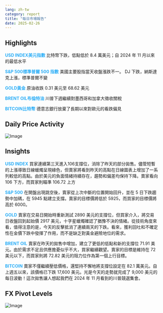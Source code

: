 ```yaml
---
lang: zh-tw
category: report
title: "每日市場報告"
date: 2025-02-26
---
```



<h2>Highlights</h2>
<strong style="color: #2caef7;">USD INDEX美元指數</strong> 比特幣下跌，低點低於 8.4 萬美元；自 2024 年 11 月以來的最低水平

<strong style="color: #2caef7;">S&P 500標準普爾 500 指數</strong> 美國主要股指當天收盤漲跌不一。 DJ 下跌，納斯達克上漲，標準普爾不變

<strong style="color: #2caef7;">GOLD黃金</strong> 原油收跌 0.31 美元至 68.62 美元

<strong style="color: #2caef7;">BRENT OIL布倫特油</strong> 川普下週繼續對墨西哥和加拿大徵收關稅

<strong style="color: #2caef7;">BITCOIN比特幣</strong> 德意志銀行放棄了長期以來對歐元的看跌偏見



<h2>Daily Price Activity</h2>
<img src="https://markleighedu.github.io/img/Feb-2025/26-Feb-2025/price.jpg" alt="Image"/>

<h2>Insights</h2>
<strong style="color: #2caef7;">USD INDEX</strong> 買家連續第三天進入106支撐位，消除了昨天的部分拋售。儘管短暫的上漲導致日線蠟燭呈現綠色，但賣家將看到昨天的高點在日線圖表上增加了一系列較低的高點。由於美元的負面情緒持續存在，趨勢和偏差均保持下降。賣家看向 106 下方，而買家則瞄準 106.72 上方

<strong style="color: #2caef7;">S&P 500</strong> 在開盤出現跳空後，賣家從上次中斷的位置開始回升，並在 5 日下跌趨勢中加碼，在 5945 點建立支撐。賣家的目標價將低於 5925，而買家的目標價將高於 6000。

<strong style="color: #2caef7;">GOLD</strong> 賣家在交易日開始時重新測試 2890 美元的支撐位，但買家介入，將交易日收盤回到起始價 2917 美元，十字星蠟燭確認了猶豫不決的情緒。從技術角度來看，值得注意的是，今天的反擊抵消了連續兩天的下跌。看來，獲利回吐和不確定性在金價下跌中發揮了作用，而不是缺乏對黃金避險地位的需求。 

<strong style="color: #2caef7;">BRENT OIL</strong> 賣家在昨天的拋售中增加，建立了更低的低點和新的支撐位 71.91 美元。由於需求不足且供應擔憂似乎不大，買家繼續觀望。賣家的目標是維持在 72 美元以下，而買家則將 72.82 美元的阻力位作為第一個上行目標。

<strong style="color: #2caef7;">BITCOIN</strong> 賣家不僅繼續壓低價格，還堅持不懈地將支撐位設定在 82.1 萬美元。自上週五以來，該價格已下跌 17,600 美元。光是今天的走勢就完成了 9,000 美元的每日波動！這次拋售讓人想起我們在 2024 年 11 月看到的川普競選集會。 



<h2>FX Pivot Levels</h2>
<img src="https://markleighedu.github.io/img/Feb-2025/26-Feb-2025/pivot.jpg" alt="Image"/>